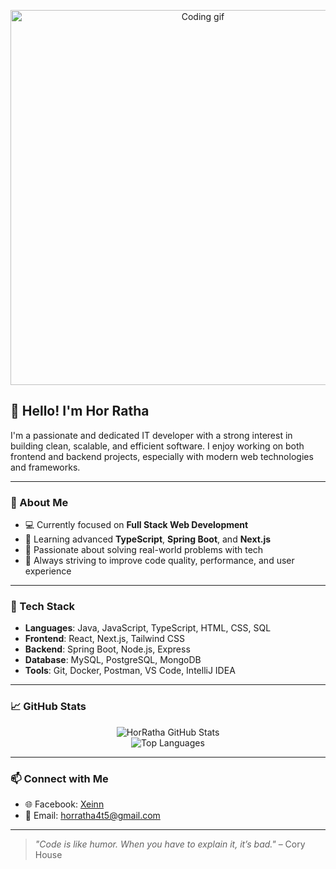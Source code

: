 <!-- Profile Banner or Motion Image -->
<p align="center">
  <img src="[https://media3.giphy.com/media/v1.Y2lkPTc5MGI3NjExdHRtM2ZlYjR0d3RxYzgzdTRqcTczbnZtcDM0OHp0eWI5ZWQwbjVwMSZlcD12MV9pbnRlcm5hbF9naWZfYnlfaWQmY3Q9Zw/78XCFBGOlS6keY1Bil/giphy.gif](https://media0.giphy.com/media/v1.Y2lkPTc5MGI3NjExM291cXFiYmo1NHVtMHg2aXM4eWRobXU4MWszYWR6dWc5YmVhdjl0eiZlcD12MV9pbnRlcm5hbF9naWZfYnlfaWQmY3Q9Zw/OWgDiFQbtizpdLewE5/giphy.gif)" width="600" alt="Coding gif" />
</p>


## 👋 Hello! I'm Hor Ratha

I'm a passionate and dedicated IT developer with a strong interest in building clean, scalable, and efficient software. I enjoy working on both frontend and backend projects, especially with modern web technologies and frameworks.

---

### 🚀 About Me
- 💻 Currently focused on **Full Stack Web Development**
- 🌱 Learning advanced **TypeScript**, **Spring Boot**, and **Next.js**
- 🧠 Passionate about solving real-world problems with tech
- 🎯 Always striving to improve code quality, performance, and user experience

---

### 🔧 Tech Stack
- **Languages**: Java, JavaScript, TypeScript, HTML, CSS, SQL  
- **Frontend**: React, Next.js, Tailwind CSS  
- **Backend**: Spring Boot, Node.js, Express  
- **Database**: MySQL, PostgreSQL, MongoDB  
- **Tools**: Git, Docker, Postman, VS Code, IntelliJ IDEA

---

### 📈 GitHub Stats
<p align="center">
  <img src="https://github-readme-stats.vercel.app/api?username=HorRatha&show_icons=true&theme=radical" alt="HorRatha GitHub Stats" />
  <br />
  <img src="https://github-readme-stats.vercel.app/api/top-langs/?username=HorRatha&layout=compact&theme=radical" alt="Top Languages" />
</p>

---

### 📫 Connect with Me
- 🌐 Facebook: [Xeinn](https://www.facebook.com/share/1BqNLhpv2V/?mibextid=wwXIfr)  
- 📧 Email: horratha4t5@gmail.com

---

> _"Code is like humor. When you have to explain it, it’s bad."_ – Cory House
